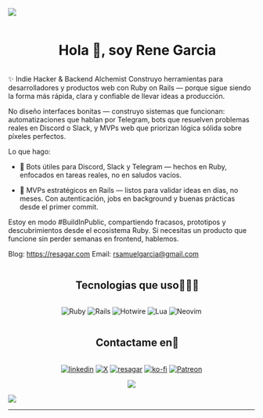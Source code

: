 <!--horizontal divider(gradiant)-->
<img src="https://user-images.githubusercontent.com/73097560/115834477-dbab4500-a447-11eb-908a-139a6edaec5c.gif">

<!--h1 without bottom border-->
<div id="user-content-toc">
  <ul align="center">
    <summary><h1 style="display: inline-block">Hola 👋, soy Rene Garcia </h1></summary>
  </ul>
</div>

<!--Intro start-->

✨ Indie Hacker & Backend Alchemist
Construyo herramientas para desarrolladores y productos web con Ruby on Rails — porque sigue siendo la forma más rápida, clara y confiable de llevar ideas a producción.

No diseño interfaces bonitas — construyo sistemas que funcionan:
automatizaciones que hablan por Telegram, bots que resuelven problemas reales en Discord o Slack, y MVPs web que priorizan lógica sólida sobre píxeles perfectos.

Lo que hago:

- 🤖 Bots útiles para Discord, Slack y Telegram — hechos en Ruby, enfocados en tareas reales, no en saludos vacíos.

- 🚀 MVPs estratégicos en Rails — listos para validar ideas en días, no meses. Con autenticación, jobs en background y buenas prácticas desde el primer commit.

Estoy en modo #BuildInPublic, compartiendo fracasos, prototipos y descubrimientos desde el ecosistema Ruby.
Si necesitas un producto que funcione sin perder semanas en frontend, hablemos.

Blog: <https://resagar.com>
Email: <rsamuelgarcia@gmail.com>

<!--- stats & Trophy (start) -->

<!--h1 without bottom border-->
<div id="user-content-toc">
  <ul align="center">
    <summary><h2 style="display: inline-block">Tecnologias que uso👨🏻‍💻</h2></summary>
  </ul>
</div>
<!--tech stack icons-->
<p align="center">
    <img alt="Ruby" src="https://img.shields.io/badge/ruby-%23CC342D.svg?style=for-the-badge&logo=ruby&logoColor=white">
    <img alt="Rails" src="https://img.shields.io/badge/rails-%23CC0000.svg?style=for-the-badge&logo=ruby-on-rails&logoColor=white">
    <img alt="Hotwire" src="https://img.shields.io/badge/hotwire-%23FF4C4C.svg?style=for-the-badge&logo=hotwire&logoColor=white">
    <img alt="Lua" src="https://img.shields.io/badge/lua-%232C2D72.svg?style=for-the-badge&logo=lua&logoColor=white">
    <img alt="Neovim" src="https://img.shields.io/badge/NeoVim-%2357A143.svg?&style=for-the-badge&logo=neovim&logoColor=white">
</p>

<!-- Connect with me -->
<!--h2 without bottom border-->
<div id="user-content-toc">
  <ul align="center">
    <summary><h2 style="display: inline-block">Contactame en🤝</h2></summary>
  </ul>
</div>

<!--icons and links-->
<p align="center">
<a href="https://www.linkedin.com/in/renegarcia-software-backend" target="blank"><img align="center" src="https://img.shields.io/badge/linkedin-%230077B5.svg?style=for-the-badge&logo=linkedin&logoColor=white" alt="linkedin" /></a>
<a href="https://x.com/rsamuelgarcia" target="blank"><img align="center" src="https://img.shields.io/badge/X-%23000000.svg?style=for-the-badge&logo=X&logoColor=white" alt="X"/></a>
<a href="https://resagar.com" target="blank"><img align="center" src="https://img.shields.io/badge/Blogger-FF5722?style=for-the-badge&logo=blogger&logoColor=white" alt="resagar" /></a>
<a href="https://ko-fi.com/resagar" target="blank"><img align="center" src="https://img.shields.io/badge/Ko--fi-F16061?style=for-the-badge&logo=ko-fi&logoColor=white" alt="ko-fi" /></a>
<a href="https://www.patreon.com/c/resagar" target="blank"><img align="center" src="https://img.shields.io/badge/Patreon-F96854?style=for-the-badge&logo=patreon&logoColor=white" alt="Patreon" /></a>
  
</p>

<!--profile visit count-->
<div align="center">
  
[![](https://visitcount.itsvg.in/api?id=1010nishant&icon=3&color=6)](https://visitcount.itsvg.in)
  
</div>

<!--horizontal divider(gradiant)-->
<img src="https://user-images.githubusercontent.com/73097560/115834477-dbab4500-a447-11eb-908a-139a6edaec5c.gif">

---
